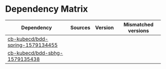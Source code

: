 # Dependency Matrix

Dependency | Sources | Version | Mismatched versions
---------- | ------- | ------- | -------------------
[cb-kubecd/bdd-spring-1579134455](https://github.com/cb-kubecd/bdd-spring-1579134455.git) |  | []() | 
[cb-kubecd/bdd-sbhg-1579135438](https://github.com/cb-kubecd/bdd-sbhg-1579135438.git) |  | []() | 
